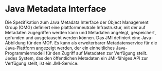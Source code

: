 # Java Metadata Interface

Die Spezifikation zum Java Metadata Interface der Object Management Group (OMG) definiert eine plattformneutrale Infrastruktur, mit der auf Metadaten zugegriffen werden kann und Metadaten angelegt, gespeichert, gefunden und ausgetauscht werden können.  Das JMI definiert eine Java-Abbildung für den MOF. Es kann als erweiterbarer Metadatenservice für die Java-Plattform angezeigt werden, der ein einheitliches Java-Programmiermodell für den Zugriff auf Metadaten zur Verfügung stellt. Jedes System, das den öffentlichen Metadaten ein JMI-fähiges API zur Verfügung stellt, ist ein JMI-Service. 
